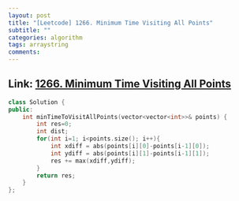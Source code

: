 ```yaml
---
layout: post
title: "[Leetcode] 1266. Minimum Time Visiting All Points"
subtitle: ""
categories: algorithm
tags: arraystring
comments:
---
```


## Link: [1266. Minimum Time Visiting All Points](https://leetcode.com/problems/minimum-time-visiting-all-points/)

```cpp
class Solution {
public:
    int minTimeToVisitAllPoints(vector<vector<int>>& points) {
        int res=0;
        int dist;
        for(int i=1; i<points.size(); i++){
            int xdiff = abs(points[i][0]-points[i-1][0]);
            int ydiff = abs(points[i][1]-points[i-1][1]);
            res += max(xdiff,ydiff);
        }
        return res;
    }
};
```
